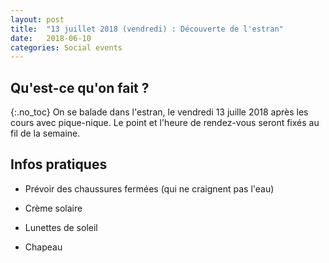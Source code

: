 ```yaml
---
layout: post
title:  "13 juillet 2018 (vendredi) : Découverte de l'estran"
date:   2018-06-10
categories: Social events
---
```


## Qu'est-ce qu'on fait ?
{:.no_toc}
On se balade dans l'estran, le vendredi 13 juille 2018 après les cours avec pique-nique.
Le point et l'heure de rendez-vous seront fixés au fil de la semaine. 

## Infos pratiques

- Prévoir des chaussures fermées (qui ne craignent pas l'eau)

- Crème solaire

- Lunettes de soleil

- Chapeau

